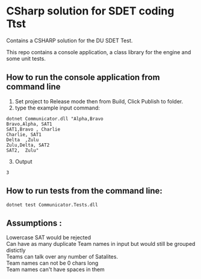 # CSharp solution for SDET coding Ttst
Contains a CSHARP solution for the DU SDET Test.

This repo contains a console application, a class library for the engine and some unit tests.

## How to run the console application from command line
1. Set project to Release mode then from Build, Click Publish to folder.
2. type the example input command: 
```
dotnet Communicator.dll "Alpha,Bravo
Bravo,Alpha, SAT1
SAT1,Bravo , Charlie
Charlie, SAT1
Delta  ,Zulu
Zulu,Delta, SAT2
SAT2,  Zulu"
```

3. Output 
```
3
``` 

## How to run tests from the command line:

   ```
   dotnet test Communicator.Tests.dll
   ```

## Assumptions :
Lowercase SAT would be rejected <BR>
Can have as many duplicate Team names in input but would still be grouped distictly<BR>
Teams can talk over any number of Satalites.<BR>
Team names can not be 0 chars long<BR>
Team names can't have spaces in them<BR>
